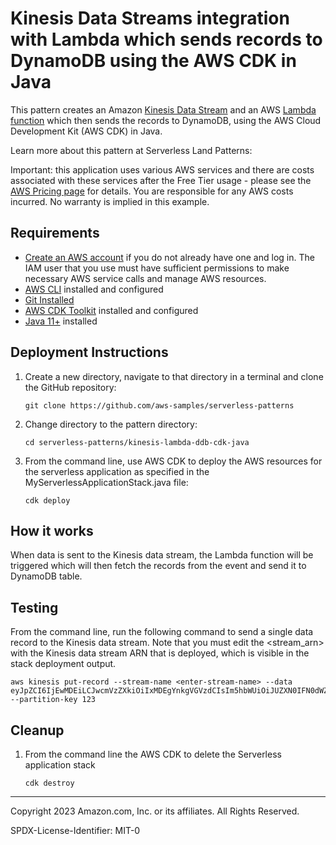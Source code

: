 # Kinesis Data Streams integration with Lambda which sends records to DynamoDB using the AWS CDK in Java

This pattern creates an Amazon [Kinesis Data Stream](https://docs.aws.amazon.com/streams/latest/dev/introduction.html) and an AWS [Lambda function](https://docs.aws.amazon.com/lambda/latest/dg/welcome.html) which then sends the records to DynamoDB, using the AWS Cloud Development Kit (AWS CDK) in Java.

Learn more about this pattern at Serverless Land Patterns: <TBD>

Important: this application uses various AWS services and there are costs associated with these services after the Free Tier usage - please see the [AWS Pricing page](https://aws.amazon.com/pricing/) for details. You are responsible for any AWS costs incurred. No warranty is implied in this example.

## Requirements

* [Create an AWS account](https://portal.aws.amazon.com/gp/aws/developer/registration/index.html) if you do not already have one and log in. The IAM user that you use must have sufficient permissions to make necessary AWS service calls and manage AWS resources.
* [AWS CLI](https://docs.aws.amazon.com/cli/latest/userguide/install-cliv2.html) installed and configured
* [Git Installed](https://git-scm.com/book/en/v2/Getting-Started-Installing-Git)
* [AWS CDK Toolkit](https://docs.aws.amazon.com/cdk/latest/guide/cli.html) installed and configured
* [Java 11+](https://docs.aws.amazon.com/corretto/latest/corretto-11-ug/downloads-list.html) installed


## Deployment Instructions

1. Create a new directory, navigate to that directory in a terminal and clone the GitHub repository:
    ```
    git clone https://github.com/aws-samples/serverless-patterns
    ```
2. Change directory to the pattern directory:
    ```
    cd serverless-patterns/kinesis-lambda-ddb-cdk-java
    ```
3. From the command line, use AWS CDK to deploy the AWS resources for the serverless application as specified in the MyServerlessApplicationStack.java file:
    ```
    cdk deploy
    ```

## How it works

When data is sent to the Kinesis data stream, the Lambda function will be triggered which will then fetch the records from the event and send it to DynamoDB table.

## Testing

From the command line, run the following command to send a single data record to the Kinesis data stream. Note that you must edit the <stream_arn> with the Kinesis data stream ARN that is deployed, which is visible in the stack deployment output.

```
aws kinesis put-record --stream-name <enter-stream-name> --data eyJpZCI6IjEwMDEiLCJwcmVzZXkiOiIxMDEgYnkgVGVzdCIsIm5hbWUiOiJUZXN0IFN0dWZmIiwicHJpY2UiOiI0MCJ9 --partition-key 123

```

## Cleanup

1. From the command line the AWS CDK to delete the Serverless application stack
   ```
   cdk destroy
   ```
----
Copyright 2023 Amazon.com, Inc. or its affiliates. All Rights Reserved.

SPDX-License-Identifier: MIT-0
